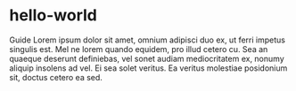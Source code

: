 # hello-world
Guide
Lorem ipsum dolor sit amet, omnium adipisci duo ex, ut ferri impetus singulis est. Mel ne lorem quando equidem, pro illud cetero cu. Sea an quaeque deserunt definiebas, vel sonet audiam mediocritatem ex, nonumy aliquip insolens ad vel. Ei sea solet veritus. Ea veritus molestiae posidonium sit, doctus cetero ea sed.
